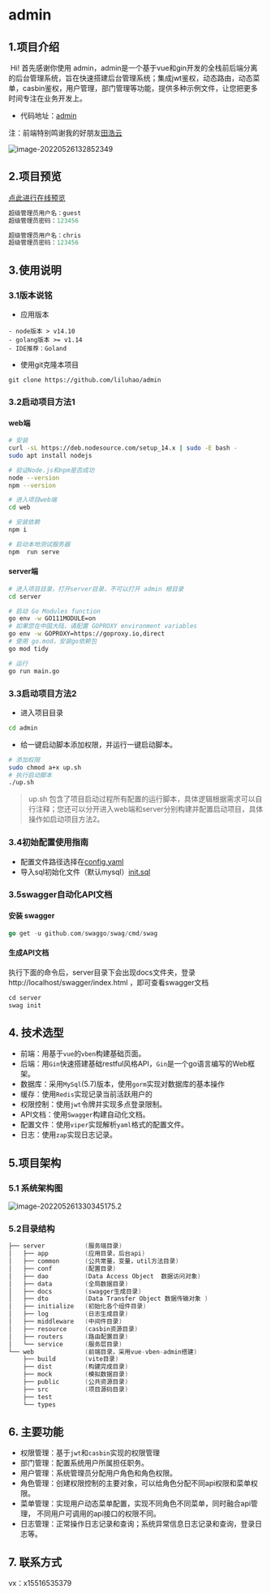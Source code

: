 # admin

## 1.项目介绍

​            Hi! 首先感谢你使用 admin，admin是一个基于vue和gin开发的全栈前后端分离的后台管理系统，旨在快速搭建后台管理系统；集成jwt鉴权，动态路由，动态菜单，casbin鉴权，用户管理，部门管理等功能，提供多种示例文件，让您把更多时间专注在业务开发上。

* 代码地址：[admin](https://github.com/liluhao/admin)

注：前端特别鸣谢我的好朋友[田浩云](https://gitee.com/love-out)



![image-20220526132852349](https://mdmdmdmd.oss-cn-beijing.aliyuncs.com/img/image-20220526132852349.png)

## 2.项目预览

[点此进行在线预览](http://www.foolartist.top/dist/#/login?redirect=/dashboard/analysis)

```go
超级管理员用户名：guest
超级管理员密码：123456
```

```go
超级管理员用户名：chris
超级管理员密码：123456
```



## 3.使用说明

### 3.1版本说铭

* 应用版本

```
- node版本 > v14.10
- golang版本 >= v1.14
- IDE推荐：Goland
```

- 使用git克隆本项目

```git
git clone https://github.com/liluhao/admin
```

### 3.2启动项目方法1



####  web端

```bash
# 安装
curl -sL https://deb.nodesource.com/setup_14.x | sudo -E bash -
sudo apt install nodejs

# 验证Node.js和npm是否成功
node --version
npm --version

# 进入项目web端
cd web

# 安装依赖
npm i

# 启动本地测试服务器
npm  run serve
```

#### server端

```bash
# 进入项目目录，打开server目录，不可以打开 admin 根目录
cd server

# 启动 Go Modules function
go env -w GO111MODULE=on 
# 如果您在中国大陆，请配置 GOPROXY environment variables
go env -w GOPROXY=https://goproxy.io,direct
# 使用 go.mod，安装go依赖包
go mod tidy

# 运行
go run main.go
```

### 3.3启动项目方法2

* 进入项目目录

```bash
cd admin
```

- 给一键启动脚本添加权限，并运行一键启动脚本。

```bash
# 添加权限
sudo chmod a+x up.sh
# 执行启动脚本
./up.sh
```

> up.sh 包含了项目启动过程所有配置的运行脚本，具体逻辑根据需求可以自行注释；您还可以分开进入web端和server分别构建并配置启动项目，具体操作如启动项目方法2。



### 3.4初始配置使用指南

- 配置文件路径选择在[config.yaml](./server/conf/config.yaml)
- 导入sql初始化文件（默认mysql）[init.sql](./server/data/init.sql)

### 3.5swagger自动化API文档

#### 安装 swagger

````go
go get -u github.com/swaggo/swag/cmd/swag
````

#### 生成API文档

执行下面的命令后，server目录下会出现docs文件夹，登录 http://localhost/swagger/index.html ，即可查看swagger文档

````go
cd server
swag init
````

## 4. 技术选型

- 前端：用基于`vue`的`vben`构建基础页面。
- 后端：用`Gin`快速搭建基础restful风格API，`Gin`是一个go语言编写的Web框架。
- 数据库：采用`MySql`(5.7)版本，使用`gorm`实现对数据库的基本操作
- 缓存：使用`Redis`实现记录当前活跃用户的
- 权限控制：使用`jwt`令牌并实现多点登录限制。
- API文档：使用`Swagger`构建自动化文档。
- 配置文件：使用`viper`实现解析`yaml`格式的配置文件。
- 日志：使用`zap`实现日志记录。


## 5.项目架构

### 5.1 系统架构图



![image-20220526133034517](https://mdmdmdmd.oss-cn-beijing.aliyuncs.com/img/image-20220526133034517.png)5.2 

### 5.2目录结构

```go
├── server           (服务端目录)
│   ├── app          (应用目录，后台api)
│   ├── common       (公共常量，变量，util方法目录)
│   ├── conf         (配置目录)
│   ├── dao          (Data Access Object  数据访问对象)
│   ├── data         (全局数据目录)
│   ├── docs         (swagger生成目录)
│   ├── dto          (Data Transfer Object 数据传输对象 )
│   ├── initialize   (初始化各个组件目录)
│   ├── log          (日志生成目录)
│   ├── middleware   (中间件目录)
│   ├── resource     (casbin资源目录)
│   ├── routers      (路由配置目录)
│   └── service      (服务层目录)
└── web              (前端目录，采用vue-vben-admin搭建)
    ├── build        (vite目录)
    ├── dist         (构建完成目录)
    ├── mock         (模拟数据目录)
    ├── public       (公共资源目录)
    ├── src          (项目源码目录)
    ├── test
    └── types


```

## 6. 主要功能

- 权限管理：基于`jwt`和`casbin`实现的权限管理 
- 部门管理：配置系统用户所属担任职务。
- 用户管理：系统管理员分配用户角色和角色权限。
- 角色管理：创建权限控制的主要对象，可以给角色分配不同api权限和菜单权限。
- 菜单管理：实现用户动态菜单配置，实现不同角色不同菜单，同时融合api管理，
  不同用户可调用的api接口的权限不同。 
- 日志管理：正常操作日志记录和查询；系统异常信息日志记录和查询，登录日志等。

## 7. 联系方式

vx：x15516535379









